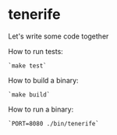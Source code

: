 # tenerife
Let's write some code together

How to run tests:

    `make test`
    
    
How to build a binary:


    `make build`
    

How to run a binary:

    `PORT=8080 ./bin/tenerife`
    